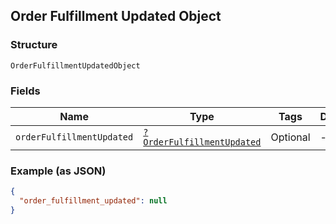 ## Order Fulfillment Updated Object

### Structure

`OrderFulfillmentUpdatedObject`

### Fields

| Name | Type | Tags | Description |
|  --- | --- | --- | --- |
| `orderFulfillmentUpdated` | [`?OrderFulfillmentUpdated`](/doc/models/order-fulfillment-updated.md) | Optional | -  |

### Example (as JSON)

```json
{
  "order_fulfillment_updated": null
}
```

